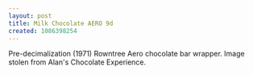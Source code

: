 ```yaml
---
layout: post
title: Milk Chocolate AERO 9d
created: 1086398254
---
```

Pre-decimalization (1971) Rowntree Aero chocolate bar wrapper.  Image stolen from Alan's Chocolate Experience.
